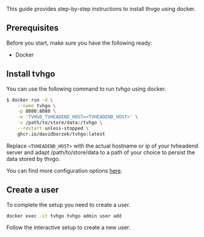 This guide provides step-by-step instructions to install thvgo using docker.

## Prerequisites

Before you start, make sure you have the following ready:

* Docker

## Install tvhgo

You can use the following command to run tvhgo using docker.

```bash
$ docker run -d \
    --name tvhgo \
    -p 8080:8080 \
    -e 'TVHGO_TVHEADEND_HOST=<TVHEADEND_HOST>' \
    -v /path/to/store/data:/tvhgo \
    --restart unless-stopped \
    ghcr.io/davidborzek/tvhgo:latest
```

Replace `<TVHEADEND_HOST>` with the actual hostname or ip of your tvheadend server and adapt /path/to/store/data to a path of your choice to persist the data stored by thvgo.

You can find more configuration options [here](#configuration).

## Create a user

To complete the setup you need to create a user.

```bash
docker exec -it tvhgo tvhgo admin user add
```

Follow the interactive setup to create a new user.
